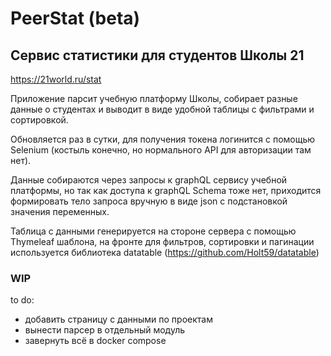 # PeerStat (beta)
## Сервис статистики для студентов Школы 21

https://21world.ru/stat

Приложение парсит учебную платформу Школы, собирает разные данные о студентах и выводит в виде удобной таблицы с фильтрами и сортировкой.

Обновляется раз в сутки, для получения токена логинится с помощью Selenium (костыль конечно, но нормального API для авторизации там нет).

Данные собираются через запросы к graphQL сервису учебной платформы, но так как доступа к graphQL Schema тоже нет, приходится формировать тело запроса вручную в виде json с подстановкой значения переменных.

Таблица с данными генерируется на стороне сервера с помощью Thymeleaf шаблона, на фронте для фильтров, сортировки и пагинации используется библиотека datatable (https://github.com/Holt59/datatable)

### WIP

to do:
- добавить страницу с данными по проектам
- вынести парсер в отдельный модуль
- завернуть всё в docker compose
